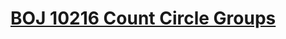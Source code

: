 # [BOJ 10216 Count Circle Groups](https://www.acmicpc.net/problem/10216)
<!--tags: dfs, ds, dsu, geom, graph, traversal-->
